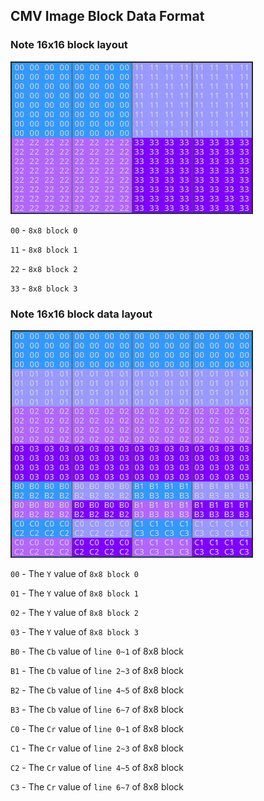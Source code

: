 ## CMV Image Block Data Format

### Note 16x16 block layout

![16x16 block layout](CMV_16x16.png)

`00` - `8x8 block 0`

`11` - `8x8 block 1`

`22` - `8x8 block 2`

`33` - `8x8 block 3`

### Note 16x16 block data layout

![16x16 block data layout](CMV_16x16_packet.png)

`00` - The `Y` value of `8x8 block 0`

`01` - The `Y` value of `8x8 block 1`

`02` - The `Y` value of `8x8 block 2`

`03` - The `Y` value of `8x8 block 3`

`B0` - The `Cb` value of `line 0~1` of 8x8 block

`B1` - The `Cb` value of `line 2~3` of 8x8 block

`B2` - The `Cb` value of `line 4~5` of 8x8 block

`B3` - The `Cb` value of `line 6~7` of 8x8 block

`C0` - The `Cr` value of `line 0~1` of 8x8 block

`C1` - The `Cr` value of `line 2~3` of 8x8 block

`C2` - The `Cr` value of `line 4~5` of 8x8 block

`C3` - The `Cr` value of `line 6~7` of 8x8 block
